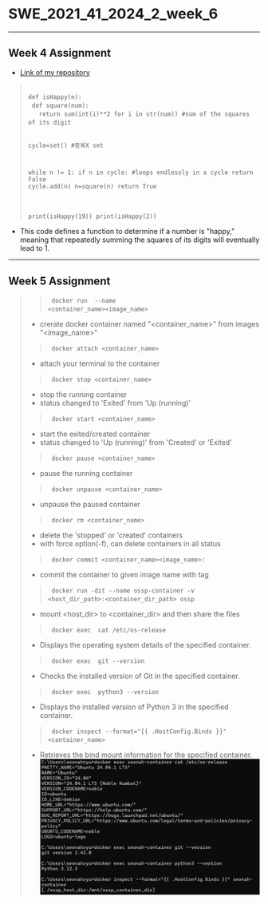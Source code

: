 # SWE_2021_41_2024_2_week_6
---
## Week 4 Assignment
* [Link of my repository](https://github.com/seonahryu/SWE_2021_41_2024_2_week_4)
> <code>
> def isHappy(n):
>  def square(num):
>    return sum(int(i)**2 for i in str(num)) #sum of the squares of its digit
>
>  cycle=set() #중복X set
>
>  while n != 1:
>    if n in cycle: #loops endlessly in a cycle
>      return False
>    cycle.add(n)
>    n=square(n)
>  return True
>
>print(isHappy(19))
>print(isHappy(2))
> </code>
* This code defines a function to determine if a number is "happy," meaning that repeatedly summing the squares of its digits will eventually lead to 1.
---
## Week 5 Assignment
>> <code> docker run <options> --name <container_name><image_name> </code>
> * crerate docker container named "<container_name>" from images "<image_name>"
>> <code> docker attach <container_name> </code>
> * attach your terminal to the container
>> <code> docker stop <container_name> </code>
> * stop the running container
> * status changed to 'Exited' from 'Up (running)'
>> <code> docker start <container_name> </code>
> * start the exited/created container
> * status changed to 'Up (running)' from 'Created' or 'Exited'
>> <code> docker pause <container_name> </code>
> * pause the running container
>> <code> docker unpause <container_name> </code>
> * unpause the paused container
>> <code> docker rm <container_name> </code>
> * delete the 'stopped' or 'created' containers
> * with force option(-f), can delete containers in all status
>> <code> docker commit <container_name><image_name>:<tag> </code>
> * commit the container to given image name with tag
>> <code> docker run -dit --name ossp-container -v <host_dir_path>:<container_dir_path> ossp </code>
> * mount <host_dir> to <container_dir> and then share the files
>> <code> docker exec <your container> cat /etc/os-release </code>
> * Displays the operating system details of the specified container.
>> <code> docker exec <your container> git --version </code>
> * Checks the installed version of Git in the specified container.
>> <code> docker exec <your container> python3 --version </code>
> * Displays the installed version of Python 3 in the specified container.
>> <code> docker inspect --format="{{ .HostConfig.Binds }}" <container_name> </code>
> * Retrieves the bind mount information for the specified container.
![my output](./2023312822유선아.png)
